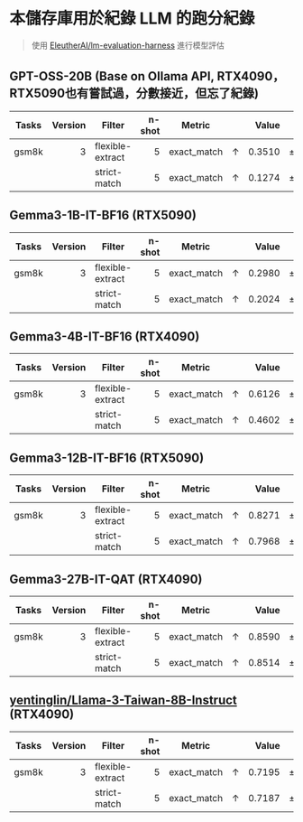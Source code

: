 # 本儲存庫用於紀錄 LLM 的跑分紀錄

> 使用 [EleutherAI/lm-evaluation-harness](https://github.com/EleutherAI/lm-evaluation-harness/tree/3bc7cc8a72c66bac8d5b830cb3ccec9a5f691b12) 進行模型評估

## GPT-OSS-20B (Base on Ollama API, RTX4090，RTX5090也有嘗試過，分數接近，但忘了紀錄)

|Tasks|Version|     Filter     |n-shot|  Metric   |   |Value |   |Stderr|
|-----|------:|----------------|-----:|-----------|---|-----:|---|-----:|
|gsm8k|      3|flexible-extract|     5|exact_match|↑  |0.3510|±  |0.0131|
|     |       |strict-match    |     5|exact_match|↑  |0.1274|±  |0.0092|

## Gemma3-1B-IT-BF16 (RTX5090)

|Tasks|Version|     Filter     |n-shot|  Metric   |   |Value |   |Stderr|
|-----|------:|----------------|-----:|-----------|---|-----:|---|-----:|
|gsm8k|      3|flexible-extract|     5|exact_match|↑  |0.2980|±  |0.0126|
|     |       |strict-match    |     5|exact_match|↑  |0.2024|±  |0.0111|

## Gemma3-4B-IT-BF16 (RTX4090)

|Tasks|Version|     Filter     |n-shot|  Metric   |   |Value |   |Stderr|
|-----|------:|----------------|-----:|-----------|---|-----:|---|-----:|
|gsm8k|      3|flexible-extract|     5|exact_match|↑  |0.6126|±  |0.0134|
|     |       |strict-match    |     5|exact_match|↑  |0.4602|±  |0.0137|

## Gemma3-12B-IT-BF16 (RTX5090)

|Tasks|Version|     Filter     |n-shot|  Metric   |   |Value |   |Stderr|
|-----|------:|----------------|-----:|-----------|---|-----:|---|-----:|
|gsm8k|      3|flexible-extract|     5|exact_match|↑  |0.8271|±  |0.0104|
|     |       |strict-match    |     5|exact_match|↑  |0.7968|±  |0.0111|

## Gemma3-27B-IT-QAT (RTX4090)

|Tasks|Version|     Filter     |n-shot|  Metric   |   |Value |   |Stderr|
|-----|------:|----------------|-----:|-----------|---|-----:|---|-----:|
|gsm8k|      3|flexible-extract|     5|exact_match|↑  |0.8590|±  |0.0096|
|     |       |strict-match    |     5|exact_match|↑  |0.8514|±  |0.0098|

## [yentinglin/Llama-3-Taiwan-8B-Instruct](https://huggingface.co/yentinglin/Llama-3-Taiwan-8B-Instruct) (RTX4090)

|Tasks|Version|     Filter     |n-shot|  Metric   |   |Value |   |Stderr|
|-----|------:|----------------|-----:|-----------|---|-----:|---|-----:|
|gsm8k|      3|flexible-extract|     5|exact_match|↑  |0.7195|±  |0.0124|
|     |       |strict-match    |     5|exact_match|↑  |0.7187|±  |0.0124|